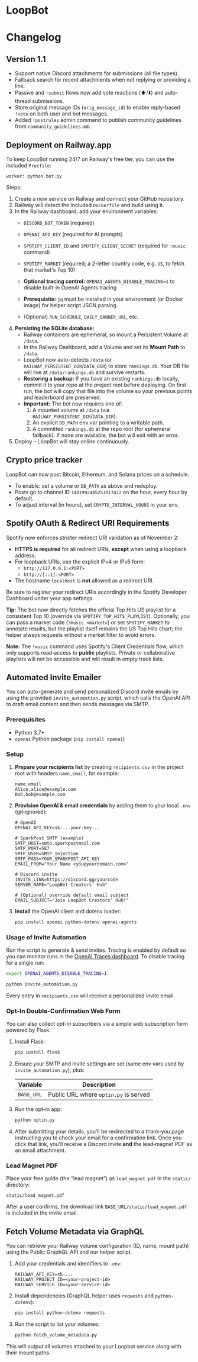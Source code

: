 # LoopBot
# Changelog

## Version 1.1

- Support native Discord attachments for submissions (all file types).
- Fallback search for recent attachments when not replying or providing a link.
- Passive and `!submit` flows now add vote reactions (⬆️/⬇️) and auto-thread submissions.
- Store original message IDs (`orig_message_id`) to enable reply-based `!vote` on both user and bot messages.
- Added `!postrules` admin command to publish community guidelines from `community_guidelines.md`.

## Deployment on Railway.app

To keep LoopBot running 24/7 on Railway's free tier, you can use the included `Procfile`:

```
worker: python bot.py
```

Steps:
1. Create a new service on Railway and connect your GitHub repository.
2. Railway will detect the included `Dockerfile` and build using it.
4. In the Railway dashboard, add your environment variables:
   - `DISCORD_BOT_TOKEN` (required)
   - `OPENAI_API_KEY` (required for AI prompts)
   - `SPOTIFY_CLIENT_ID` and `SPOTIFY_CLIENT_SECRET` (required for `!music` command)
   - `SPOTIFY_MARKET` (required; a 2-letter country code, e.g. `US`, to fetch that market's Top 10)
  
   - **Optional tracing control:** `OPENAI_AGENTS_DISABLE_TRACING=1` to disable built-in OpenAI Agents tracing
  
   - **Prerequisite:** `jq` must be installed in your environment (or Docker image) for helper script JSON parsing
   - (Optional) `RUN_SCHEDULE`, `DAILY_BANNER_URL`, etc.
5. **Persisting the SQLite database:**
   - Railway containers are ephemeral, so mount a Persistent Volume at `/data`.
   - In the Railway Dashboard, add a Volume and set its **Mount Path** to `/data`.
   - LoopBot now auto-detects `/data` (or `RAILWAY_PERSISTENT_DIR`/`DATA_DIR`) to store `rankings.db`.
     Your DB file will live at `/data/rankings.db` and survive restarts.
   - **Restoring a backup:** If you have an existing `rankings.db` locally, commit it to your repo
     at the project root before deploying. On first run, the bot will copy that file into
     the volume so your previous points and leaderboard are preserved.
   - **Important:** The bot now requires one of:
     1. A mounted volume at `/data` (via `RAILWAY_PERSISTENT_DIR`/`DATA_DIR`).
     2. An explicit `DB_PATH` env var pointing to a writable path.
     3. A committed `rankings.db` at the repo root (for ephemeral fallback).
     If none are available, the bot will exit with an error.
5. Deploy – LoopBot will stay online continuously.

## Crypto price tracker
LoopBot can now post Bitcoin, Ethereum, and Solana prices on a schedule.
- To enable: set a volume or `DB_PATH` as above and redeploy.
- Posts go to channel ID `1401992445251817472` on the hour, every hour by default.
- To adjust interval (in hours), set `CRYPTO_INTERVAL_HOURS` in your env.

## Spotify OAuth & Redirect URI Requirements

Spotify now enforces stricter redirect URI validation as of November 2:

- **HTTPS is required** for all redirect URIs, **except** when using a loopback address.
- For loopback URIs, use the explicit IPv4 or IPv6 form:
  - `http://127.0.0.1:<PORT>`
  - `http://[::1]:<PORT>`
- The hostname `localhost` is **not** allowed as a redirect URI.

Be sure to register your redirect URIs accordingly in the Spotify Developer Dashboard under your app settings.

**Tip:** The bot now directly fetches the official Top Hits US playlist for a consistent Top 10 (override via `SPOTIFY_TOP_HITS_PLAYLIST`).
   Optionally, you can pass a market code (`!music <market>`) or set `SPOTIFY_MARKET` to annotate results, but the playlist itself remains the US Top Hits chart; the helper always requests without a market filter to avoid errors.

**Note:** The `!music` command uses Spotify's Client Credentials flow, which only supports read‑access to **public** playlists. Private or collaborative playlists will not be accessible and will result in empty track lists.

## Automated Invite Emailer

You can auto-generate and send personalized Discord invite emails by using the provided `invite_automation.py` script, which calls the OpenAI API to draft email content and then sends messages via SMTP.

### Prerequisites

- Python 3.7+
- `openai` Python package (`pip install openai`)

### Setup

1. **Prepare your recipients list** by creating `recipients.csv` in the project root with headers `name,email`, for example:

   ```csv
   name,email
   Alice,alice@example.com
   Bob,bob@example.com
   ```

2. **Provision OpenAI & email credentials** by adding them to your local `.env` (git‑ignored):

   ```dotenv
   # OpenAI
   OPENAI_API_KEY=sk-...your-key...

   # SparkPost SMTP (example)
   SMTP_HOST=smtp.sparkpostmail.com
   SMTP_PORT=587
   SMTP_USER=SMTP_Injection
   SMTP_PASS=YOUR_SPARKPOST_API_KEY
   EMAIL_FROM="Your Name <you@yourdomain.com>"

   # Discord invite
   INVITE_LINK=https://discord.gg/yourcode
   SERVER_NAME="LoopBot Creators’ Hub"

   # (Optional) override default email subject
   EMAIL_SUBJECT="Join LoopBot Creators’ Hub!"
   ```

3. **Install** the OpenAI client and dotenv loader:

   ```bash
   pip install openai python-dotenv openai-agents
   ```

### Usage of Invite Automation

Run the script to generate & send invites. Tracing is enabled by default so you can monitor runs in the
[OpenAI Traces dashboard](https://platform.openai.com/traces). To disable tracing for a single run:

```bash
export OPENAI_AGENTS_DISABLE_TRACING=1
```

```bash
python invite_automation.py
```

Every entry in `recipients.csv` will receive a personalized invite email.

### Opt-In Double-Confirmation Web Form

You can also collect *opt-in* subscribers via a simple web subscription form powered by Flask.

1. Install Flask:

   ```bash
   pip install flask
   ```

2. Ensure your SMTP and invite settings are set (same env vars used by `invite_automation.py`), plus:

   | Variable   | Description                            |
   |------------|----------------------------------------|
   | `BASE_URL` | Public URL where `optin.py` is served  |

3. Run the opt-in app:

   ```bash
   python optin.py
   ```

4. After submitting your details, you’ll be redirected to a thank‑you page instructing you to check your email for a confirmation link.
   Once you click that link, you’ll receive a Discord invite **and** the lead‑magnet PDF as an email attachment.

### Lead Magnet PDF

Place your free guide (the “lead magnet”) as `lead_magnet.pdf` in the `static/` directory:

```
static/lead_magnet.pdf
```

After a user confirms, the download link `BASE_URL/static/lead_magnet.pdf` is included in the invite email.

## Fetch Volume Metadata via GraphQL

You can retrieve your Railway volume configuration (ID, name, mount path) using the Public GraphQL API and our helper script.

1. Add your credentials and identifiers to `.env`:
   ```dotenv
   RAILWAY_API_KEY=sk-...
   RAILWAY_PROJECT_ID=<your-project-id>
   RAILWAY_SERVICE_ID=<your-service-id>
   ```

2. Install dependencies (GraphQL helper uses `requests` and `python-dotenv`):
   ```bash
   pip install python-dotenv requests
   ```

3. Run the script to list your volumes:
   ```bash
   python fetch_volume_metadata.py
   ```

This will output all volumes attached to your Loopbot service along with their mount paths.
